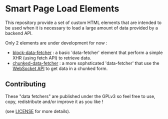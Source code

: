 # Smart Page Load Elements

This repository provide a set of custom HTML elements that are intended
to be used when it is necessary to load a large amount of data provided
by a backend API.

Only 2 elements are under development for now :
- [block-data-fetcher](./elements/block-data-fetcher.js) : a basic 'data-fetcher' element
  that perform a simple XHR (using fetch API) to retrieve data.
- [chunked-data-fetcher](./elements/chunked-data-fetcher.js) : a more sophsticated 'data-fetcher'
  that use the [WebSocket API](https://developer.mozilla.org/en-US/docs/Web/API/WebSockets_API)
  to get data in a chunked form.


## Contributing

These "data fetchers" are published under the GPLv3 so feel free to use, copy,
redistribute and/or improve it as you like !

(see [LICENSE](./LICENSE) for more details).
